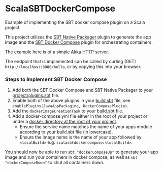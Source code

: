 # ScalaSBTDockerCompose

Example of implementing the SBT docker compose plugin on a Scala project.

This project utilises the [SBT Native Packager](https://github.com/sbt/sbt-native-packager) plugin to generate the app image and the [SBT Docker Compose](https://github.com/Tapad/sbt-docker-compose) plugin for orchestrating containers.

The example here is of a simple [Akka HTTP](https://doc.akka.io/docs/akka-http/current/introduction.html) server.

The endpoint that is implemented can be called by curling (GET) `http://localhost:8080/hello`, or by copying this into your browser.


### Steps to implement SBT Docker Compose

1. Add both the SBT Docker Compose and SBT Native Packager to your [project/plugins.sbt](project/plugins.sbt) file.
2. Enable both of the above plugins in your [build.sbt](build.sbt) file, see `enablePlugins(JavaAppPackaging, DockerComposePlugin)`.
3. Add the `dockerImageCreationTask` to your [build.sbt](build.sbt) file.
4. Add a docker-compose.yml file either in the root of your project or under a [docker directory at the root of your project](docker/docker-compose.yml). 
   - Ensure the service name matches the name of your apps module according to your build.sbt file (in lowercase).
   - Ensure the image name is the name of your app followed by `<localBuild>` e.g. `scalasbtdockercompose:<localBuild>`.

You should now be able to run `sbt "dockerComposeUp"` to generate your app image and run your containers in docker compose, as well as `sbt "dockerComposeDown"` to shut all containers down. 
